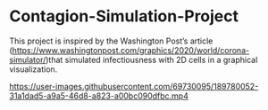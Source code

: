 # Contagion-Simulation-Project

This project is inspired by the Washington Post’s article (https://www.washingtonpost.com/graphics/2020/world/corona-simulator/)that simulated infectiousness with 2D cells in a graphical visualization. 


https://user-images.githubusercontent.com/69730095/189780052-31a1dad5-a9a5-46d8-a823-a00bc090dfbc.mp4
